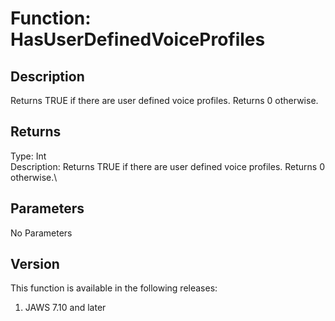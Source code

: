 # Function: HasUserDefinedVoiceProfiles

## Description

Returns TRUE if there are user defined voice profiles. Returns 0
otherwise.

## Returns

Type: Int\
Description: Returns TRUE if there are user defined voice profiles.
Returns 0 otherwise.\

## Parameters

No Parameters

## Version

This function is available in the following releases:

1.  JAWS 7.10 and later
